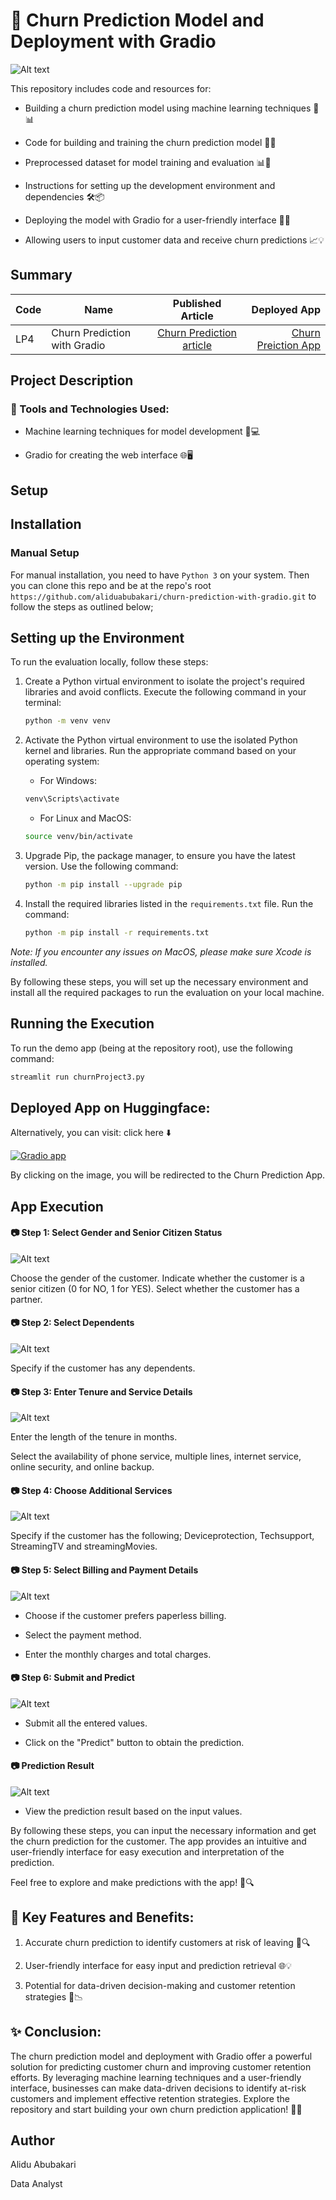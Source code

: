 # 📁 Churn Prediction Model and Deployment with Gradio

![Alt text](images/banner.png)

This repository includes code and resources for:

- Building a churn prediction model using machine learning techniques 🤖📊

- Code for building and training the churn prediction model 📝🔬

- Preprocessed dataset for model training and evaluation 📊🔢

- Instructions for setting up the development environment and dependencies 🛠️📦

- Deploying the model with Gradio for a user-friendly interface 🚀🌐

- Allowing users to input customer data and receive churn predictions 📈💡




## Summary
| Code      | Name        | Published Article |  Deployed App |
|-----------|-------------|:-------------:|------:|
| LP4 | Churn Prediction with Gradio |  [Churn Prediction article](https://medium.com/@alidu143/building-a-customer-churn-prediction-web-app-with-gradio-a-step-by-step-guide-5d7d77ede323) | [Churn Preiction App](https://huggingface.co/spaces/Abubakari/churn_prediction_App) |



## Project Description


### 🔧 Tools and Technologies Used:

- Machine learning techniques for model development 🧠💻

- Gradio for creating the web interface 🌐🖥️


## Setup

## Installation

### Manual Setup

For manual installation, you need to have `Python 3` on your system. Then you can clone this repo and be at the repo's root `https://github.com/aliduabubakari/churn-prediction-with-gradio.git` to follow the steps as outlined below; 

## Setting up the Environment

To run the evaluation locally, follow these steps:

1. Create a Python virtual environment to isolate the project's required libraries and avoid conflicts. Execute the following command in your terminal:

    ```bash
    python -m venv venv
    ```
   
2. Activate the Python virtual environment to use the isolated Python kernel and libraries. Run the appropriate command based on your operating system:

    - For Windows:

    ```bash
    venv\Scripts\activate
    ```
    - For Linux and MacOS:

    ```bash
    source venv/bin/activate
    ```

3. Upgrade Pip, the package manager, to ensure you have the latest version. Use the following command:

    ```bash
    python -m pip install --upgrade pip
    ```

4. Install the required libraries listed in the `requirements.txt` file. Run the command:

    ```bash
    python -m pip install -r requirements.txt
    ```

*Note: If you encounter any issues on MacOS, please make sure Xcode is installed.*

By following these steps, you will set up the necessary environment and install all the required packages to run the evaluation on your local machine.

## Running the Execution 

To run the demo app (being at the repository root), use the following command:

```bash
streamlit run churnProject3.py
```

## Deployed App on Huggingface: 

Alternatively, you can visit: click here ⬇️

[![Gradio app](images/Gradio.jpg)](https://huggingface.co/spaces/Abubakari/churn_prediction_App)

By clicking on the image, you will be redirected to the Churn Prediction App.


## App Execution

#### 📷 Step 1: Select Gender and Senior Citizen Status

![Alt text](images/1.png)

Choose the gender of the customer.
Indicate whether the customer is a senior citizen (0 for NO, 1 for YES).
Select whether the customer has a partner.

#### 📷 Step 2: Select Dependents

![Alt text](images/3.png)

Specify if the customer has any dependents.

####  📷 Step 3: Enter Tenure and Service Details

![Alt text](images/4.png)


Enter the length of the tenure in months.

Select the availability of phone service, multiple lines, internet service, online security, and online backup.


#### 📷 Step 4: Choose Additional Services
![Alt text](images/5.png)

Specify if the customer has the following; Deviceprotection, Techsupport, StreamingTV and streamingMovies. 


#### 📷 Step 5: Select Billing and Payment Details 

![Alt text](images/6.png)

- Choose if the customer prefers paperless billing.

- Select the payment method.

- Enter the monthly charges and total charges.

#### 📷 Step 6: Submit and Predict

![Alt text](images/7.png)

- Submit all the entered values.

- Click on the "Predict" button to obtain the prediction.

#### 📷 Prediction Result

![Alt text](images/8.png)

- View the prediction result based on the input values.

By following these steps, you can input the necessary information and get the churn prediction for the customer. The app provides an intuitive and user-friendly interface for easy execution and interpretation of the prediction.

Feel free to explore and make predictions with the app! 🎉🔍


## 🌟 Key Features and Benefits:

1. Accurate churn prediction to identify customers at risk of leaving 🎯🔍

2. User-friendly interface for easy input and prediction retrieval 🌐💡

3. Potential for data-driven decision-making and customer retention strategies 💼📉

## ✨ Conclusion:

The churn prediction model and deployment with Gradio offer a powerful solution for predicting customer churn and improving customer retention efforts. By leveraging machine learning techniques and a user-friendly interface, businesses can make data-driven decisions to identify at-risk customers and implement effective retention strategies. Explore the repository and start building your own churn prediction application! 🚀💪



## Author

Alidu Abubakari

Data Analyst
